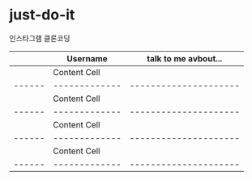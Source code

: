 # just-do-it
인스타그램 클론코딩

|        | Username      | talk to me avbout... |
| ------ | ------------- | ---------------------|
|        | Content Cell  |                      |
| ------ | ------------- | ---------------------|
|        | Content Cell  |                      |
| ------ | ------------- | ---------------------|
|        | Content Cell  |                      |
| ------ | ------------- | ---------------------|
|        | Content Cell  |                      |
| ------ | ------------- | ---------------------|
